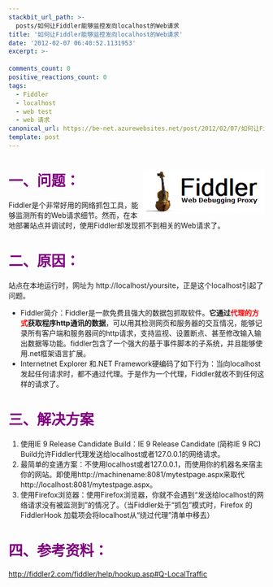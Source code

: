 ```yaml
---
stackbit_url_path: >-
  posts/如何让Fiddler能够监控发向localhost的Web请求
title: '如何让Fiddler能够监控发向localhost的Web请求'
date: '2012-02-07 06:40:52.1131953'
excerpt: >-
  
comments_count: 0
positive_reactions_count: 0
tags: 
  - Fiddler
  - localhost
  - web test
  - web 请求
canonical_url: https://be-net.azurewebsites.net/post/2012/02/07/如何让Fiddler能够监控发向localhost的Web请求
template: post
---
```

<h1><font color="#800080">一、问题：<a title="如何让Fiddler能够监控发向localhost的Web请求" href="http://fiddler2.com/fiddler/help/hookup.asp#Q-LocalTraffic" target="_blank"><img style="border-bottom: 0px; border-left: 0px; display: inline; margin-left: 0px; border-top: 0px; margin-right: 0px; border-right: 0px" title="如何让Fiddler能够监控发向localhost的Web请求" border="0" alt="如何让Fiddler能够监控发向localhost的Web请求" align="right" src="https://raw.githubusercontent.com/Jeff-Tian/blogengine.net/master/Source/BlogEngine/BlogEngine.NET/App_Data/files/image_436.png" width="240" height="87" /></a></font></h1>  <p>Fiddler是个非常好用的网络抓包工具，能够监测所有的Web请求细节。然而，在本地部署站点并调试时，使用Fiddler却发现抓不到相关的Web请求了。</p>  <h1><font color="#800080">二、原因：</font></h1>  <p>站点在本地运行时，网址为 http://localhost/yoursite，正是这个localhost引起了问题。</p>  <ul>   <li>Fiddler简介：Fiddler是一款免费且强大的数据包抓取软件。<strong>它通过<font color="#ff0000">代理的方式</font>获取程序http通讯的数据</strong>，可以用其检测网页和服务器的交互情况，能够记录所有客户端和服务器间的http请求，支持监视、设置断点、甚至修改输入输出数据等功能。fiddler包含了一个强大的基于事件脚本的子系统，并且能够使用.net框架语言扩展。</li>    <li>Internetnet Explorer 和.NET Framework硬编码了如下行为：当向localhost发起任何请求时，都不通过代理。于是作为一个代理，Fiddler就收不到任何这样的请求了。</li> </ul>  <h1><font color="#800080">三、解决方案</font></h1>  <ol>   <li>使用IE 9 Release Candidate Build：IE 9 Release Candidate (简称IE 9 RC) Build允许Fiddler代理发送给localhost或者127.0.0.1的网络请求。</li>    <li>最简单的变通方案：不使用localhost或者127.0.0.1，而使用你的机器名来宿主你的网站。即使用http://machinename:8081/mytestpage.aspx来取代http://localhost:8081/mytestpage.aspx。</li>    <li>使用Firefox浏览器：使用Firefox浏览器，你就不会遇到“发送给localhost的网络请求没有被监测到”的情况了。（当Fiddler处于“抓包”模式时，Firefox 的 FiddlerHook 加载项会将localhost从“绕过代理”清单中移去）</li> </ol>  <h1><font color="#800080">四、参考资料：</font></h1>  <p><a href="http://fiddler2.com/fiddler/help/hookup.asp#Q-LocalTraffic" target="_blank">http://fiddler2.com/fiddler/help/hookup.asp#Q-LocalTraffic</a></p>